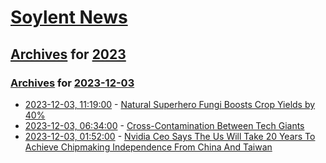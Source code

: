# [Soylent News](../../../README.md)

## [Archives](../../index.md) for [2023](../index.md)

### [Archives](../../index.md) for [2023-12-03](index.md)

* [2023-12-03, 11:19:00](https://soylentnews.org/article.pl?sid=23/12/02/0329249&from=rss) - [Natural Superhero Fungi Boosts Crop Yields by 40%](https://soylentnews.org/article.pl?sid=23/12/02/0329249&from=rss)
* [2023-12-03, 06:34:00](https://soylentnews.org/article.pl?sid=23/12/02/0326201&from=rss) - [Cross-Contamination Between Tech Giants](https://soylentnews.org/article.pl?sid=23/12/02/0326201&from=rss)
* [2023-12-03, 01:52:00](https://soylentnews.org/article.pl?sid=23/12/02/0323251&from=rss) - [Nvidia Ceo Says The Us Will Take 20 Years To Achieve Chipmaking Independence From China And Taiwan](https://soylentnews.org/article.pl?sid=23/12/02/0323251&from=rss)
